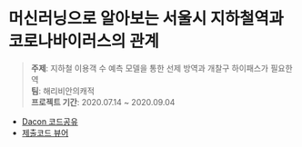 # 머신러닝으로 알아보는 서울시 지하철역과 코로나바이러스의 관계 
> **주제**: 지하철 이용객 수 예측 모델을 통한 선제 방역과 개찰구 하이패스가 필요한 역   
> **팀**: 해리비안의캐적  
> **프로젝트 기간**: 2020.07.14 ~ 2020.09.04

- [Dacon 코드공유](https://dacon.io/competitions/official/235622/codeshare/1639)
- [제출코드 뷰어](https://nbviewer.jupyter.org/github/jw0831/Competition/blob/master/2020%20Dacon%20%28국토교통%20경진대회%29/dacon_fin_해리비안의캐적.ipynb)
